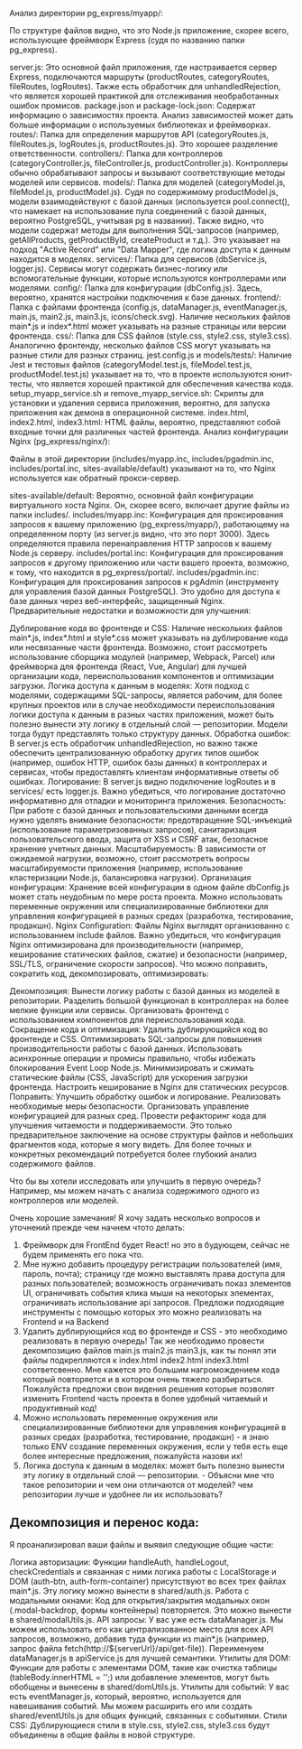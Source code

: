 Анализ директории pg_express/myapp/:

По структуре файлов видно, что это Node.js приложение, скорее всего, использующее фреймворк Express (судя по названию папки pg_express).

server.js: Это основной файл приложения, где настраивается сервер Express, подключаются маршруты (productRoutes, categoryRoutes, fileRoutes, logRoutes). Также есть обработчик для unhandledRejection, что является хорошей практикой для отслеживания необработанных ошибок промисов.
package.json и package-lock.json: Содержат информацию о зависимостях проекта. Анализ зависимостей может дать больше информации о используемых библиотеках и фреймворках.
routes/: Папка для определения маршрутов API (categoryRoutes.js, fileRoutes.js, logRoutes.js, productRoutes.js). Это хорошее разделение ответственности.
controllers/: Папка для контроллеров (categoryController.js, fileController.js, productController.js). Контроллеры обычно обрабатывают запросы и вызывают соответствующие методы моделей или сервисов.
models/: Папка для моделей (categoryModel.js, fileModel.js, productModel.js). Судя по содержимому productModel.js, модели взаимодействуют с базой данных (используется pool.connect(), что намекает на использование пула соединений с базой данных, вероятно PostgreSQL, учитывая pg в названии). Также видно, что модели содержат методы для выполнения SQL-запросов (например, getAllProducts, getProductById, createProduct и т.д.). Это указывает на подход "Active Record" или "Data Mapper", где логика доступа к данным находится в моделях.
services/: Папка для сервисов (dbService.js, logger.js). Сервисы могут содержать бизнес-логику или вспомогательные функции, которые используются контроллерами или моделями.
config/: Папка для конфигурации (dbConfig.js). Здесь, вероятно, хранятся настройки подключения к базе данных.
frontend/: Папка с файлами фронтенда (config.js, dataManager.js, eventManager.js, main.js, main2.js, main3.js, icons/check.svg). Наличие нескольких файлов main*.js и index*.html может указывать на разные страницы или версии фронтенда.
css/: Папка для CSS файлов (style.css, style2.css, style3.css). Аналогично фронтенду, несколько файлов CSS могут указывать на разные стили для разных страниц.
jest.config.js и models/tests/: Наличие Jest и тестовых файлов (categoryModel.test.js, fileModel.test.js, productModel.test.js) указывает на то, что в проекте используются юнит-тесты, что является хорошей практикой для обеспечения качества кода.
setup_myapp_service.sh и remove_myapp_service.sh: Скрипты для установки и удаления сервиса приложения, вероятно, для запуска приложения как демона в операционной системе.
index.html, index2.html, index3.html: HTML файлы, вероятно, представляют собой входные точки для различных частей фронтенда.
Анализ конфигурации Nginx (pg_express/nginx/):

Файлы в этой директории (includes/myapp.inc, includes/pgadmin.inc, includes/portal.inc, sites-available/default) указывают на то, что Nginx используется как обратный прокси-сервер.

sites-available/default: Вероятно, основной файл конфигурации виртуального хоста Nginx. Он, скорее всего, включает другие файлы из папки includes/.
includes/myapp.inc: Конфигурация для проксирования запросов к вашему приложению (pg_express/myapp/), работающему на определенном порту (из server.js видно, что это порт 3000). Здесь определяются правила перенаправления HTTP запросов к вашему Node.js серверу.
includes/portal.inc: Конфигурация для проксирования запросов к другому приложению или части вашего проекта, возможно, к тому, что находится в pg_express/portal/.
includes/pgadmin.inc: Конфигурация для проксирования запросов к pgAdmin (инструменту для управления базой данных PostgreSQL). Это удобно для доступа к базе данных через веб-интерфейс, защищенный Nginx.
Предварительные недостатки и возможности для улучшения:

Дублирование кода во фронтенде и CSS: Наличие нескольких файлов main*.js, index*.html и style*.css может указывать на дублирование кода или несвязанные части фронтенда. Возможно, стоит рассмотреть использование сборщика модулей (например, Webpack, Parcel) или фреймворка для фронтенда (React, Vue, Angular) для лучшей организации кода, переиспользования компонентов и оптимизации загрузки.
Логика доступа к данным в моделях: Хотя подход с моделями, содержащими SQL-запросы, является рабочим, для более крупных проектов или в случае необходимости переиспользования логики доступа к данным в разных частях приложения, может быть полезно вынести эту логику в отдельный слой — репозитории. Модели тогда будут представлять только структуру данных.
Обработка ошибок: В server.js есть обработчик unhandledRejection, но важно также обеспечить централизованную обработку других типов ошибок (например, ошибок HTTP, ошибок базы данных) в контроллерах и сервисах, чтобы предоставлять клиентам информативные ответы об ошибках.
Логирование: В server.js видно подключение logRoutes и в services/ есть logger.js. Важно убедиться, что логирование достаточно информативно для отладки и мониторинга приложения.
Безопасность: При работе с базой данных и пользовательскими данными всегда нужно уделять внимание безопасности: предотвращение SQL-инъекций (использование параметризованных запросов), санитаризация пользовательского ввода, защита от XSS и CSRF атак, безопасное хранение учетных данных.
Масштабируемость: В зависимости от ожидаемой нагрузки, возможно, стоит рассмотреть вопросы масштабируемости приложения (например, использование кластеризации Node.js, балансировка нагрузки).
Организация конфигурации: Хранение всей конфигурации в одном файле dbConfig.js может стать неудобным по мере роста проекта. Можно использовать переменные окружения или специализированные библиотеки для управления конфигурацией в разных средах (разработка, тестирование, продакшн).
Nginx Configuration: Файлы Nginx выглядят организованно с использованием include файлов. Важно убедиться, что конфигурация Nginx оптимизирована для производительности (например, кеширование статических файлов, сжатие) и безопасности (например, SSL/TLS, ограничение скорости запросов).
Что можно поправить, сократить код, декомпозировать, оптимизировать:

Декомпозиция:
Вынести логику работы с базой данных из моделей в репозитории.
Разделить большой функционал в контроллерах на более мелкие функции или сервисы.
Организовать фронтенд с использованием компонентов для переиспользования кода.
Сокращение кода и оптимизация:
Удалить дублирующийся код во фронтенде и CSS.
Оптимизировать SQL-запросы для повышения производительности работы с базой данных.
Использовать асинхронные операции и промисы правильно, чтобы избежать блокирования Event Loop Node.js.
Минимизировать и сжимать статические файлы (CSS, JavaScript) для ускорения загрузки фронтенда.
Настроить кеширование в Nginx для статических ресурсов.
Поправить:
Улучшить обработку ошибок и логирование.
Реализовать необходимые меры безопасности.
Организовать управление конфигурацией для разных сред.
Провести рефакторинг кода для улучшения читаемости и поддерживаемости.
Это только предварительное заключение на основе структуры файлов и небольших фрагментов кода, которые я могу видеть. Для более точных и конкретных рекомендаций потребуется более глубокий анализ содержимого файлов.

Что бы вы хотели исследовать или улучшить в первую очередь? Например, мы можем начать с анализа содержимого одного из контроллеров или моделей.


Очень хорошие замечания! Я хочу задать несколько вопросов и уточнений прежде чем начнем чтото делать:
1. Фреймворк для FrontEnd будет React! но это в будующем, сейчас не будем применять его пока что.
2. Мне нужно добавить процедуру регистрации пользователей (имя, пароль, почта); страницу где можно выставлять права доступа для разных пользователей; возможность ограничивать показ элементов UI, ограничивать события клика мыши на некоторых элементах, ограничивать использование api запросов. Предложи подходящие инструменты с помощью которых это можно реализовать на Frontend и на Backend
3. Удалить дублирующийся код во фронтенде и CSS - это необходимо реализовать в первую очередь! Так же необходимо провести декомпозицию файлов main.js main2.js main3.js, как ты понял эти файлы подкрепляются к index.html index2.html index3.html соответсвенно. Мне кажется это большим нагромождением кода который повторяется и в котором очень тяжело разбираться. Пожалуйста предложи свои видения решения которые позволят изменить Frontend часть проекта в более удобный читаемый и продуктивный код!
4. Можно использовать переменные окружения или специализированные библиотеки для управления конфигурацией в разных средах (разработка, тестирование, продакшн) - я знаю только ENV создание переменных окружения, если у тебя есть еще более интересные предложения, пожалуйста назови их!
5. Логика доступа к данным в моделях: может быть полезно вынести эту логику в отдельный слой — репозитории. - Объясни мне что такое репозитории и чем они отличаются от моделей? чем репозитории лучше и удобнее ли их использовать?


## Декомпозиция и перенос кода:

Я проанализировал ваши файлы и выявил следующие общие части:

Логика авторизации: Функции handleAuth, handleLogout, checkCredentials и связанная с ними логика работы с LocalStorage и DOM (auth-btn, auth-form-container) присутствуют во всех трех файлах main*.js. Эту логику можно вынести в shared/auth.js.
Работа с модальными окнами: Код для открытия/закрытия модальных окон (.modal-backdrop, формы контейнеры) повторяется. Это можно вынести в shared/modalUtils.js.
API запросы: У вас уже есть dataManager.js. Мы можем использовать его как централизованное место для всех API запросов, возможно, добавив туда функции из main*.js (например, запрос файла fetch(http://${serverUrl}/api/get-file)). Переименуем dataManager.js в apiService.js для лучшей семантики.
Утилиты для DOM: Функции для работы с элементами DOM, такие как очистка таблицы (tableBody.innerHTML = '';) или добавление элементов, могут быть обобщены и вынесены в shared/domUtils.js.
Утилиты для событий: У вас есть eventManager.js, который, вероятно, используется для навешивания событий. Мы можем расширить его или создать shared/eventUtils.js для общих функций, связанных с событиями.
Стили CSS: Дублирующиеся стили в style.css, style2.css, style3.css будут объединены в общие файлы в новой структуре.